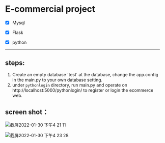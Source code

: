 # E-commercial project

- [x] Mysql
- [x] Flask 
- [x] python 


-----
## steps:
1. Create an empty database 'test' at the database, change the app.config in the main.py to your own database setting.
2. under `pythonlogin` directory,  run main.py and operate on http://localhost:5000/pythonlogin/ to register or login the ecommerce web.

## screen shot： 

![截屏2022-01-30 下午4 21 11](https://user-images.githubusercontent.com/39432361/151718422-54c224a6-5ffd-4551-8efa-0fcd230428ac.png)


![截屏2022-01-30 下午4 23 28](https://user-images.githubusercontent.com/39432361/151718457-08d6ed4b-5827-41d4-b615-74a335ac0d4a.png)




